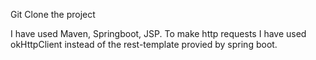 Git Clone the project

I have used Maven, Springboot, JSP. To make http requests I have used okHttpClient instead of the rest-template provied by spring boot.
